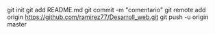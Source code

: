 git init
git add README.md
git commit -m "comentario"
git remote add origin https://github.com/ramirez77/Desarroll_web.git
git push -u origin master

